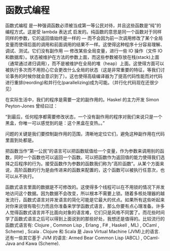 # 函数式编程

函数式编程 是一种强调函数必须被当成第一等公民对待，并且这些函数是“纯”的编程方式。这是受 lambda 表达式 启发的。纯函数的意思是同一个函数对于同样同样的参数，它的返回值始终是一样的 — 而不会因为前一次调用修改了某个全局变量而使得后面的调用和前面调用的结果不一样。这使得这种程序十分容易理解、调试、测试。它们没有副作用 — 修改某些全局变量，进行一些 IO 操作（文件 IO 和数据库）。状态被维护在方法的参数上面，而这些参数被存放在栈(stack)上面（通常通过递归调用），而不是被维护在全局的堆（heap）上面。这使得方面可以被执行多次而不用担心它会更改什么全局的状态（这是非常重要的特征，等我们讨论事务的时候你就会意识到了）。这也使得高级编译器为了提高代码性能而对代码进行重排(reording)和并行化(parallelizing)成为可能。（并行化代码现在还很少见）

在实际生活中，我们的程序是需要一定的副作用的。Haskel 的主力开发 Simon Peyton-Jones 曾经曰过：

“到最后，任何程序都需要修改状态，一个没有副作用的程序对我们来说只是一个黑盒，你唯一可以感觉到的是：这个黑盒在变热。。”

问题的关键是我们要控制副作用的范围，清晰地定位它们，避免这种副作用在代码里面到处都是。

把函数当作“第一公民”的语言可以把函数赋值给一个变量，作为参数来调用别的函数，同时一个函数也可以返回一个函数。可以把函数作为返回值的能力使得我们选择之后程序的行为。接受函数作为参数的函数我们称为“高阶函数”。从某个方面来说，高阶函数的行为是由传进来的函数来配置的，这个函数可以被执行任意次，也可以从不执行。

函数式语言里面的数据是不可修改的。这使得多个线程可以在不用锁的情况下并发地访问这个数据。因为数据不会改变，所以根本不需要上锁。随着多核处理器的越发流行，函数式语言对并发语言的简化可能是它最大的优点。如果所有这些听起来对你来说很有吸引力而且你准备来学学函数式语言，那么你要有点心理准备。许多人觉得函数式语言并不比面向对象的语言难，它们只是风格不同罢了。而花些时间学了函数式语言之后可以得到上面说到的那些好处，我想还是值得的。比较流行的函数式语言有: Clojure , Common Lisp , Erlang , F# , Haskell , ML) , OCaml , Scheme) , Scala . Clojure 和 Scala 是 Java Virtual Machine (JVM)上的语言. 还有一些其它基于 JVM 的语言: Armed Bear Common Lisp (ABCL) , OCaml-Java and Kawa (Scheme).
